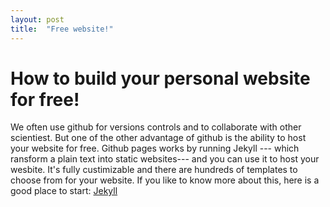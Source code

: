 ```yaml
---
layout: post
title:  "Free website!"
---
```


# How to build your personal website for free!

We often use github for versions controls and to collaborate with other scientiest. But one of the other advantage of github is the ability to host your website for free. Github pages works by running Jekyll --- which ransform a plain text into static websites--- and you can use it to host your wesbite. It's fully custimizable and there are hundreds of templates to choose from for your website. If you like to know more about this, here is a good place to start: [Jekyll](https://jekyllrb.com/)

